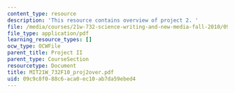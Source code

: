 ```yaml
---
content_type: resource
description: 'This resource contains overview of project 2. '
file: /media/courses/21w-732-science-writing-and-new-media-fall-2010/09c9c8f088c6aca0ec10ab7da59ebed4_MIT21W_732F10_proj2over.pdf
file_type: application/pdf
learning_resource_types: []
ocw_type: OCWFile
parent_title: Project II
parent_type: CourseSection
resourcetype: Document
title: MIT21W_732F10_proj2over.pdf
uid: 09c9c8f0-88c6-aca0-ec10-ab7da59ebed4
---
```

